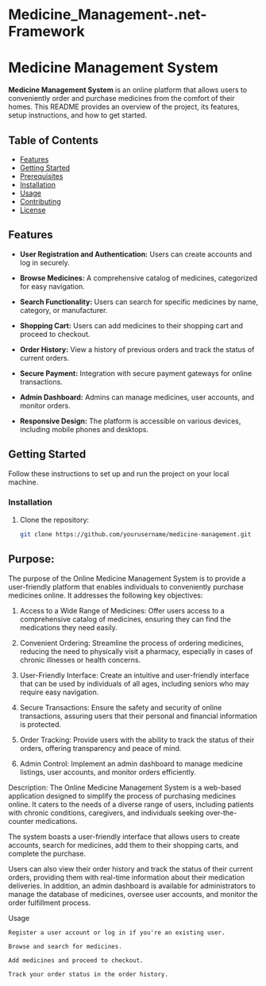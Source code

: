 # Medicine_Management-.net-Framework
# Medicine Management System

**Medicine Management System** is an online platform that allows users to conveniently order and purchase medicines from the comfort of their homes. This README provides an overview of the project, its features, setup instructions, and how to get started.

## Table of Contents
- [Features](#features)
- [Getting Started](#getting-started)
- [Prerequisites](#prerequisites)
- [Installation](#installation)
- [Usage](#usage)
- [Contributing](#contributing)
- [License](#license)

## Features

- **User Registration and Authentication:** Users can create accounts and log in securely.

- **Browse Medicines:** A comprehensive catalog of medicines, categorized for easy navigation.

- **Search Functionality:** Users can search for specific medicines by name, category, or manufacturer.

- **Shopping Cart:** Users can add medicines to their shopping cart and proceed to checkout.

- **Order History:** View a history of previous orders and track the status of current orders.

- **Secure Payment:** Integration with secure payment gateways for online transactions.

- **Admin Dashboard:** Admins can manage medicines, user accounts, and monitor orders.

- **Responsive Design:** The platform is accessible on various devices, including mobile phones and desktops.

## Getting Started

Follow these instructions to set up and run the project on your local machine.


### Installation

1. Clone the repository:

   ```sh
   git clone https://github.com/yourusername/medicine-management.git

## Purpose:

The purpose of the Online Medicine Management System is to provide a user-friendly platform that enables individuals to conveniently purchase medicines online. It addresses the following key objectives:

   1. Access to a Wide Range of Medicines: Offer users access to a comprehensive catalog of medicines, ensuring they can find the medications they need easily.

   2. Convenient Ordering: Streamline the process of ordering medicines, reducing the need to physically visit a pharmacy, especially in cases of chronic illnesses or health concerns.

   3. User-Friendly Interface: Create an intuitive and user-friendly interface that can be used by individuals of all ages, including seniors who may require easy navigation.

   4. Secure Transactions: Ensure the safety and security of online transactions, assuring users that their personal and financial information is protected.

   5. Order Tracking: Provide users with the ability to track the status of their orders, offering transparency and peace of mind.

   6. Admin Control: Implement an admin dashboard to manage medicine listings, user accounts, and monitor orders efficiently.

Description:
The Online Medicine Management System is a web-based application designed to simplify the process of purchasing medicines online. It caters to the needs of a diverse range of users, including patients with chronic conditions, caregivers, and individuals seeking over-the-counter medications.

The system boasts a user-friendly interface that allows users to create accounts, search for medicines, add them to their shopping carts, and complete the purchase.

Users can also view their order history and track the status of their current orders, providing them with real-time information about their medication deliveries. In addition, an admin dashboard is available for administrators to manage the database of medicines, oversee user accounts, and monitor the order fulfillment process.

Usage

    Register a user account or log in if you're an existing user.

    Browse and search for medicines.

    Add medicines and proceed to checkout.

    Track your order status in the order history.



